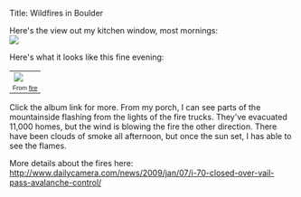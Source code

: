 Title: Wildfires in Boulder

Here's the view out my kitchen window, most mornings:<br />
<a href="http://picasaweb.google.com/lh/photo/if5JeHUe16PKKCpjWYj44g?feat=embedwebsite"><img src="http://lh6.ggpht.com/_WEBSr9gkXQM/RPsquxnPABI/AAAAAAAAACQ/dbaIpaY55MU/s400/IMG_0096.JPG" /></a>

Here's what it looks like this fine evening:

<table style="width:auto;"><tr><td><a href="http://picasaweb.google.com/lh/photo/EVVxym2W0cCXxa3ZSbaGTQ?feat=embedwebsite"><img src="http://lh5.ggpht.com/_WEBSr9gkXQM/SWVQJ4kMFEI/AAAAAAAAEKQ/uKQOKm2LqxM/s400/img_0317.jpg" /></a></td></tr><tr><td style="font-family:arial,sans-serif; font-size:11px; text-align:right">From <a href="http://picasaweb.google.com/psadauskas/Fire?feat=embedwebsite">fire</a></td></tr></table>

Click the album link for more. From my porch, I can see parts of the mountainside flashing from the lights of the fire trucks. They've evacuated 11,000 homes, but the wind is blowing the fire the other direction. There have been clouds of smoke all afternoon, but once the sun set, I has able to see the flames.

More details about the fires here: <a href="http://www.dailycamera.com/news/2009/jan/07/i-70-closed-over-vail-pass-avalanche-control/">http://www.dailycamera.com/news/2009/jan/07/i-70-closed-over-vail-pass-avalanche-control/</a>

